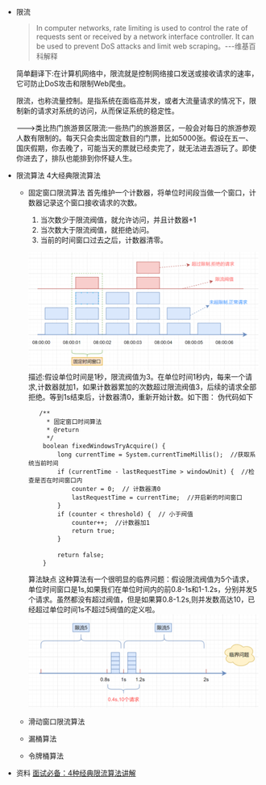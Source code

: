 - 限流
  >In computer networks, rate limiting is used to control the rate of requests sent or received by a network interface controller. It can be used to prevent DoS attacks and limit web scraping。---维基百科解释
  
  简单翻译下:在计算机网络中，限流就是控制网络接口发送或接收请求的速率，它可防止DoS攻击和限制Web爬虫。
  
  限流，也称流量控制。是指系统在面临高并发，或者大流量请求的情况下，限制新的请求对系统的访问，从而保证系统的稳定性。
  
  --->类比热门旅游景区限流:一些热门的旅游景区，一般会对每日的旅游参观人数有限制的。每天只会卖出固定数目的门票，比如5000张。假设在五一、国庆假期，你去晚了，可能当天的票就已经卖完了，就无法进去游玩了。即使你进去了，排队也能排到你怀疑人生。
- 限流算法
  4大经典限流算法
	- 固定窗口限流算法
	  首先维护一个计数器，将单位时间段当做一个窗口，计数器记录这个窗口接收请求的次数。
	  1. 当次数少于限流阀值，就允许访问，并且计数器+1
	  2. 当次数大于限流阀值，就拒绝访问。
	  3. 当前的时间窗口过去之后，计数器清零。
	  
	  ![image.png](../assets/image_1655948396489_0.png)
	  描述:假设单位时间是1秒，限流阀值为3。在单位时间1秒内，每来一个请求,计数器就加1，如果计数器累加的次数超过限流阀值3，后续的请求全部拒绝。等到1s结束后，计数器清0，重新开始计数。如下图：
	  伪代码如下
	  ```
	     /**
	       * 固定窗口时间算法
	       * @return
	       */
	      boolean fixedWindowsTryAcquire() {
	          long currentTime = System.currentTimeMillis();  //获取系统当前时间
	          if (currentTime - lastRequestTime > windowUnit) {  //检查是否在时间窗口内
	              counter = 0;  // 计数器清0
	              lastRequestTime = currentTime;  //开启新的时间窗口
	          }
	          if (counter < threshold) {  // 小于阀值
	              counter++;  //计数器加1
	              return true;
	          }
	  
	          return false;
	      }
	  ```
	  算法缺点
	  这种算法有一个很明显的临界问题：假设限流阀值为5个请求，单位时间窗口是1s,如果我们在单位时间内的前0.8-1s和1-1.2s，分别并发5个请求。虽然都没有超过阀值，但是如果算0.8-1.2s,则并发数高达10，已经超过单位时间1s不超过5阀值的定义啦。
	  ![image.png](../assets/image_1655950436800_0.png)
	- 滑动窗口限流算法
	- 漏桶算法
	- 令牌桶算法
- 资料
  [面试必备：4种经典限流算法讲解](https://z.itpub.net/article/detail/B049B6F216829EDD0827E97BC1AA9100)